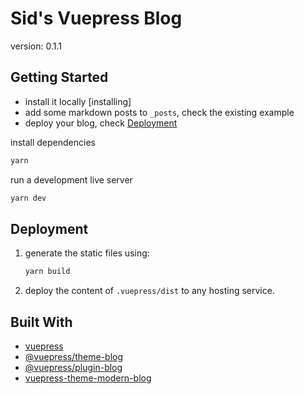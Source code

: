 # Sid's Vuepress Blog

version: 0.1.1

## Getting Started

- install it locally [installing]
- add some markdown posts to `_posts`, check the existing example
- deploy your blog, check [Deployment](#deployment)


install dependencies

```bash
yarn
```

run a development live server

```bash
yarn dev
```

## Deployment

1. generate the static files using:

    ```bash
    yarn build
    ```

2. deploy the content of `.vuepress/dist` to any hosting service.

## Built With

- [vuepress](https://vuepress.vuejs.org/)
- [@vuepress/theme-blog](https://vuepress-theme-blog.ulivz.com/)
- [@vuepress/plugin-blog](https://vuepress-plugin-blog.ulivz.com/)
- [vuepress-theme-modern-blog](https://github.com/z3by/vuepress-theme-modern-blog/)
